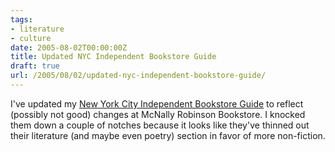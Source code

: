 ```yaml
---
tags:
- literature
- culture
date: 2005-08-02T00:00:00Z
title: Updated NYC Independent Bookstore Guide 
draft: true
url: /2005/08/02/updated-nyc-independent-bookstore-guide/
---
```


<p>
I've updated my <a href="http://www.chekhovsmistress.com/2005/04/new_york_city_i.html">New York City Independent Bookstore Guide</a> to reflect (possibly not good) changes at McNally Robinson Bookstore. I knocked them down a couple of notches because it looks like they've thinned out their literature (and maybe even poetry) section in favor of more non-fiction.
</p>


